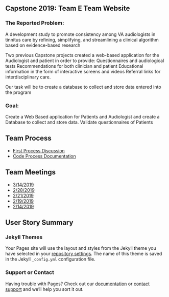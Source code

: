 ## Capstone 2019: Team E Team Website

### The Reported Problem:
A development study to promote consistency among VA audiologists in tinnitus care by refining, simplifying, and streamlining a clinical algorithm based on evidence-based research

Two previous Capstone projects created a web-based application for the Audiologist and patient in order to provide:
Questionnaires and audiological tests
Recommendations for both clinician and patient
Educational information in the form of interactive screens and videos
Referral links for interdisciplinary care.

Our task will be to create a database to collect and store data entered into the program 

### Goal: 
Create a Web Based application for Patients and Audiologist and create a Database to collect and store data. 
Validate questionnaires of Patients

## Team Process

* [First Process Discussion](docs/TeamProcess.md)
* [Code Process Documentation](docs/document.pdf)

## Team Meetings

* [3/14/2019](docs/TeamMeeting_Winter/TeamMeeting_3_5_19.md)
* [2/28/2019](docs/TeamMeeting_Winter/TeamMeeting_2_28_19.md)
* [2/21/2019](docs/TeamMeeting_Winter/TeamMeeting_2_21_19.md)
* [2/19/2019](docs/TeamMeeting_Winter/TeamMeeting_2_19_19.md)
* [2/14/2019](docs/TeamMeeting_Winter/TeamMeeting_2_14_19.md)

## User Story Summary

### Jekyll Themes

Your Pages site will use the layout and styles from the Jekyll theme you have selected in your [repository settings](https://github.com/ElijahRW/Capstone-2019-WS-Team-E/settings). The name of this theme is saved in the Jekyll `_config.yml` configuration file.

### Support or Contact

Having trouble with Pages? Check out our [documentation](https://help.github.com/categories/github-pages-basics/) or [contact support](https://github.com/contact) and we’ll help you sort it out.
